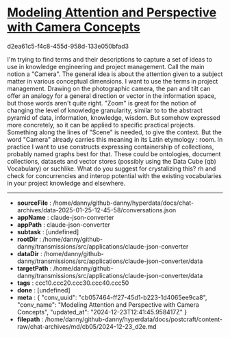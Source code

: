 # [Modeling Attention and Perspective with Camera Concepts](https://claude.ai/chat/cb057464-ff27-45d1-b223-1d4065ee9ca8)

d2ea61c5-f4c8-455d-958d-133e050bfad3

I'm trying to find terms and their descriptions to capture a set of ideas to use in knowledge engineering and project management. Call the main notion a "Camera". The general idea is about the attention given to a subject matter in various conceptual dimensions. I want to use the terms in project management. Drawing on the photographic camera, the pan and tilt can offer an analogy for a general direction or vector in the information space, but those words aren't quite right. "Zoom" is great for the notion of changing the level of knowledge granularity, similar to to the abstract pyramid of data, information, knowledge, wisdom. But somehow expressed more concretely, so it can be applied to specific practical projects. Something along the lines of "Scene" is needed, to give the context. But the word "Camera" already carries this meaning in its Latin etymology : room. In practice I want to use constructs expressing containership of collections, probably named graphs best for that. These could be ontologies, document collections, datasets and vector stores (possibly using the Data Cube (qb) Vocabulary) or suchlike. What do you suggest for crystalizing this? rh and check for concurrencies and interop potential with the existing vocabularies in your project knowledge and elsewhere.

---

* **sourceFile** : /home/danny/github-danny/hyperdata/docs/chat-archives/data-2025-01-25-12-45-58/conversations.json
* **appName** : claude-json-converter
* **appPath** : claude-json-converter
* **subtask** : [undefined]
* **rootDir** : /home/danny/github-danny/transmissions/src/applications/claude-json-converter
* **dataDir** : /home/danny/github-danny/transmissions/src/applications/claude-json-converter/data
* **targetPath** : /home/danny/github-danny/transmissions/src/applications/claude-json-converter/data
* **tags** : ccc10.ccc20.ccc30.ccc40.ccc50
* **done** : [undefined]
* **meta** : {
  "conv_uuid": "cb057464-ff27-45d1-b223-1d4065ee9ca8",
  "conv_name": "Modeling Attention and Perspective with Camera Concepts",
  "updated_at": "2024-12-23T12:41:45.958417Z"
}
* **filepath** : /home/danny/github-danny/hyperdata/docs/postcraft/content-raw/chat-archives/md/cb05/2024-12-23_d2e.md